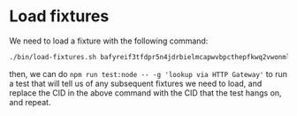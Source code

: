 # Load fixtures

We need to load a fixture with the following command:

```bash
./bin/load-fixtures.sh bafyreif3tfdpr5n4jdrbielmcapwvbpcthepfkwq2vwonmlhirbjmotedi
```

then, we can do `npm run test:node -- -g 'lookup via HTTP Gateway'` to run a test that will tell us of any subsequent fixtures we need to load, and replace the CID in the above command with the CID that the test hangs on, and repeat.
